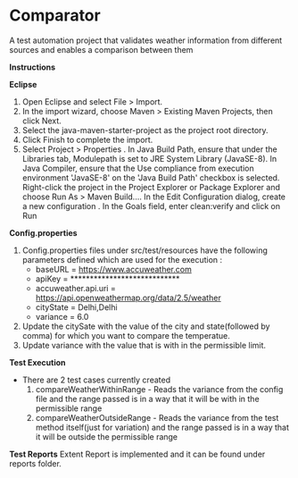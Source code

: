 # Comparator
A test automation project that validates weather information from different sources and enables a comparison between them

**Instructions**

**Eclipse**

1. Open Eclipse and select File > Import.
2. In the import wizard, choose Maven > Existing Maven Projects, then click Next.
3. Select the java-maven-starter-project as the project root directory.
4. Click Finish to complete the import.
5. Select Project > Properties . In Java Build Path, ensure that under the Libraries tab, Modulepath is set to JRE System Library (JavaSE-8). In Java Compiler, ensure that the Use compliance from execution environment 'JavaSE-8' on the 'Java Build Path' checkbox is selected.
Right-click the project in the Project Explorer or Package Explorer and choose Run As > Maven Build.... In the Edit Configuration dialog, create a new configuration . In the Goals field, enter clean:verify  and click on Run

**Config.properties**
1. Config.properties files under src/test/resources have the following parameters defined which are used for the execution :
      - baseURL = https://www.accuweather.com
      - apiKey = ****************************
      - accuweather.api.uri = https://api.openweathermap.org/data/2.5/weather
      - cityState = Delhi,Delhi
      - variance = 6.0 
2. Update the citySate with the value of the city and state(followed by comma) for which you want to compare the temperatue.
3. Update variance with the value that is with in the permissible limit.


**Test Execution**
 - There are 2 test cases currently created
    1. compareWeatherWithinRange - Reads the variance from the config file and the range passed is in a way that it will be with in the permissible range
    2. compareWeatherOutsideRange - Reads the variance from the test method itself(just for variation) and the range passed is in a way that it will be outside the permissible range

**Test Reports**
Extent Report is implemented and it can be found under reports folder.
